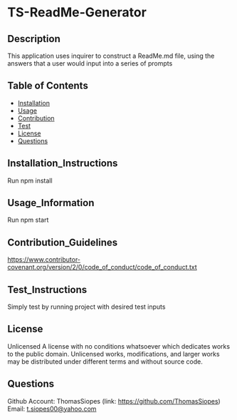 # TS-ReadMe-Generator

## Description
This application uses inquirer to construct a ReadMe.md file, using the answers that a user would input into a series of prompts

## Table of Contents
- [Installation](#Installation_Instructions)
- [Usage](#Usage_Information)
- [Contribution](#Contribution_Guidelines)
- [Test](#Test_Instructions)
- [License](#License)
- [Questions](#Questions)

## Installation_Instructions
Run npm install

## Usage_Information
Run npm start

## Contribution_Guidelines
https://www.contributor-covenant.org/version/2/0/code_of_conduct/code_of_conduct.txt

## Test_Instructions
Simply test by running project with desired test inputs

## License
Unlicensed
A license with no conditions whatsoever which dedicates works to the public domain. Unlicensed works, modifications, and larger works may be distributed under different terms and without source code.

## Questions
Github Account: ThomasSiopes (link: https://github.com/ThomasSiopes)
Email: t.siopes00@yahoo.com
